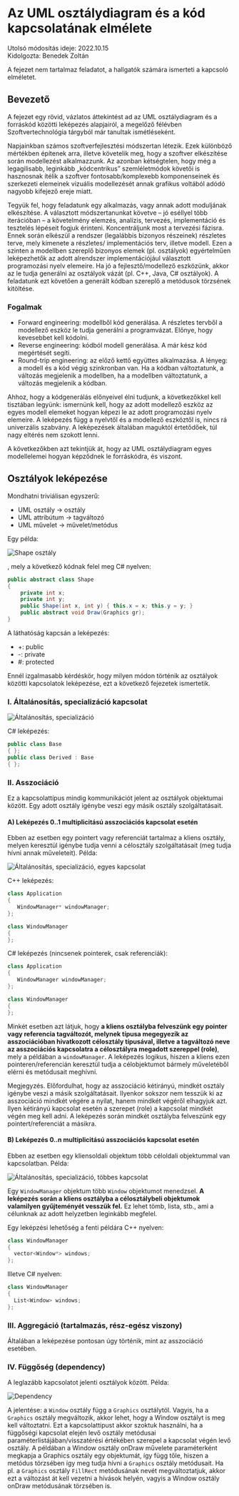 # Az UML osztálydiagram és a kód kapcsolatának elmélete

Utolsó módosítás ideje: 2022.10.15  
Kidolgozta: Benedek Zoltán

A fejezet nem tartalmaz feladatot, a hallgatók számára ismerteti a kapcsoló elméletet.

## Bevezető

A fejezet egy rövid, vázlatos áttekintést ad az UML osztálydiagram és a forráskód közötti leképezés alapjairól, a megelőző félévben Szoftvertechnológia tárgyból már tanultak ismétléseként.

Napjainkban számos szoftverfejlesztési módszertan létezik. Ezek különböző mértékben építenek arra, illetve követelik meg, hogy a szoftver elkészítése során modellezést alkalmazzunk. Az azonban kétségtelen, hogy még a legagilisabb, leginkább „kódcentrikus” szemléletmódok követői is hasznosnak ítélik a szoftver fontosabb/komplexebb komponenseinek és szerkezeti elemeinek vizuális modellezését annak grafikus voltából adódó nagyobb kifejező ereje miatt.

Tegyük fel, hogy feladatunk egy alkalmazás, vagy annak adott moduljának elkészítése. A választott módszertanunkat követve – jó eséllyel több iterációban – a követelmény elemzés, analízis, tervezés, implementáció és tesztelés lépéseit fogjuk érinteni. Koncentráljunk most a tervezési fázisra. Ennek során elkészül a rendszer (legalábbis bizonyos részeinek) részletes terve, mely kimenete a részletes/ implementációs terv, illetve modell. Ezen a szinten a modellben szereplő bizonyos elemek (pl. osztályok) egyértelműen leképezhetők az adott alrendszer implementációjául választott programozási nyelv elemeire. Ha jó a fejlesztő/modellező eszközünk, akkor az le tudja generálni az osztályok vázát (pl. C++, Java, C# osztályok). A feladatunk ezt követően a generált kódban szereplő a metódusok törzsének kitöltése.

### Fogalmak

- Forward engineering: modellből kód generálása. A részletes tervből a modellező eszköz le tudja generálni a programvázat. Előnye, hogy kevesebbet kell kódolni.
- Reverse engineering: kódból modell generálása. A már kész kód megértését segíti.
- Round-trip engineering: az előző kettő együttes alkalmazása. A lényeg: a modell és a kód végig szinkronban van. Ha a kódban változtatunk, a változás megjelenik a modellben, ha a modellben változtatunk, a változás megjelenik a kódban.

Ahhoz, hogy a kódgenerálás előnyeivel élni tudjunk, a következőkkel kell tisztában legyünk: ismernünk kell, hogy az adott modellező eszköz az egyes modell elemeket hogyan képezi le az adott programozási nyelv elemeire. A leképezés függ a nyelvtől és a modellező eszköztől is, nincs rá univerzális szabvány. A leképezések általában maguktól értetődőek, túl nagy eltérés nem szokott lenni.

A következőkben azt tekintjük át, hogy az UML osztálydiagram egyes modellelemei hogyan képződnek le forráskódra, és viszont.

## Osztályok leképezése

Mondhatni triviálisan egyszerű:

- UML osztály -> osztály
- UML attribútum -> tagváltozó
- UML művelet -> művelet/metódus

Egy példa:

![Shape osztály](images/shapeclass.png)

, mely a következő kódnak felel meg C# nyelven:

```csharp
public abstract class Shape
{
    private int x;
    private int y;
    public Shape(int x, int y) { this.x = x; this.y = y; }
    public abstract void Draw(Graphics gr);
}
```

A láthatóság kapcsán a leképezés:

- +: public
- -: private
- \#: protected

Ennél izgalmasabb kérdéskör, hogy milyen módon történik az osztályok közötti kapcsolatok leképezése, ezt a következő fejezetek ismertetik.

### I. Általánosítás, specializáció kapcsolat

![Általánosítás, specializáció](images/alt-spec.png)

C# leképezés:

```csharp
public class Base
{ };
public class Derived : Base
{ };
```

### II. Asszociáció

Ez a kapcsolattípus mindig kommunikációt jelent az osztályok objektumai között. Egy adott osztály igénybe veszi egy másik osztály szolgáltatásait.

#### A) Leképezés 0..1 multiplicitású asszociációs kapcsolat esetén

Ebben az esetben egy pointert vagy referenciát tartalmaz a kliens osztály, melyen keresztül igénybe tudja venni a célosztály szolgáltatásait (meg tudja hívni annak műveleteit).
Példa:

![Általánosítás, specializáció, egyes kapcsolat](images/association-single.png)

C++ leképezés:

```cpp
class Application
{
   WindowManager* windowManager;
};

class WindowManager
{
};
```

C# leképezés (nincsenek pointerek, csak referenciák):

```csharp
class Application
{
   WindowManager windowManager;
};

class WindowManager
{
};
```

Minkét esetben azt látjuk, hogy **a kliens osztályba felveszünk egy pointer vagy referencia tagváltozót, melynek típusa megegyezik az asszociációban hivatkozott célosztály típusával, illetve a tagváltozó neve az asszociációs kapcsolatra a célosztályra megadott szereppel (role)**, mely a példában a `windowManager`.
A leképezés logikus, hiszen a kliens ezen pointeren/referencián keresztül tudja a célobjektumot bármely műveletéből elérni és metódusait meghívni.

Megjegyzés. Előfordulhat, hogy az asszociáció kétirányú, mindkét osztály igénybe veszi a másik szolgáltatásait. Ilyenkor sokszor nem tesszük ki az asszociáció mindkét végére a nyilat, hanem mindkét végéről elhagyjuk azt. Ilyen kétirányú kapcsolat esetén a szerepet (role) a kapcsolat mindkét végén meg kell adni. A leképezés során mindkét osztályba felveszünk egy pointert/referenciát a másikra.

#### B) Leképezés 0..n multiplicitású asszociációs kapcsolat esetén

Ebben az esetben egy kliensoldali objektum több céloldali objektummal van kapcsolatban. Példa:

![Általánosítás, specializáció, többes kapcsolat](images/association-multiple.png)

Egy `WindowManager` objektum több `Window` objektumot menedzsel. **A leképezés során a kliens osztályba a célosztálybeli objektumok valamilyen gyűjteményét vesszük fel.** Ez lehet tömb, lista, stb., ami a célunknak az adott helyzetben leginkább megfelel.

Egy leképzési lehetőség a fenti példára C++ nyelven:

```cpp
class WindowManager
{
  vector<Window*> windows;
};
```

Illetve C# nyelven:

```csharp
class WindowManager
{
  List<Window> windows; 
};
```

### III. Aggregáció (tartalmazás, rész-egész viszony)

Általában a leképezése pontosan úgy történik, mint az asszociáció esetében.

### IV. Függőség (dependency)

A leglazább kapcsolatot jelenti osztályok között. Példa:

![Dependency](images/dependency.png)

A jelentése: a `Window` osztály függ a `Graphics` osztálytól. Vagyis, ha a `Graphics` osztály megváltozik, akkor lehet, hogy a Window osztályt is meg kell változtatni.
Ezt a kapcsolattípust akkor szoktuk használni, ha a függőségi kapcsolat elején levő osztály metódusai paraméterlistájában/visszatérési értékében szerepel a kapcsolat végén levő osztály. A példában a Window osztály onDraw művelete paraméterként megkapja a Graphics osztály egy objektumát, így függ tőle, hiszen a metódus törzsében így meg tudja hívni a `Graphics` osztály metódusait. Ha pl. a `Graphics` osztály `FillRect` metódusának nevét megváltoztatjuk, akkor ezt a változást át kell vezetni a hívások helyén, vagyis a Window osztály onDraw metódusának törzsében is.
